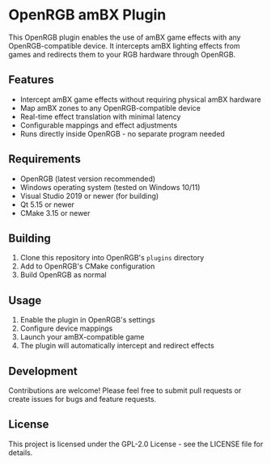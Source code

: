 # OpenRGB amBX Plugin

This OpenRGB plugin enables the use of amBX game effects with any OpenRGB-compatible device. It intercepts amBX lighting effects from games and redirects them to your RGB hardware through OpenRGB.

## Features

- Intercept amBX game effects without requiring physical amBX hardware
- Map amBX zones to any OpenRGB-compatible device
- Real-time effect translation with minimal latency
- Configurable mappings and effect adjustments
- Runs directly inside OpenRGB - no separate program needed

## Requirements

- OpenRGB (latest version recommended)
- Windows operating system (tested on Windows 10/11)
- Visual Studio 2019 or newer (for building)
- Qt 5.15 or newer
- CMake 3.15 or newer

## Building

1. Clone this repository into OpenRGB's `plugins` directory
2. Add to OpenRGB's CMake configuration
3. Build OpenRGB as normal

## Usage

1. Enable the plugin in OpenRGB's settings
2. Configure device mappings
3. Launch your amBX-compatible game
4. The plugin will automatically intercept and redirect effects

## Development

Contributions are welcome! Please feel free to submit pull requests or create issues for bugs and feature requests.

## License

This project is licensed under the GPL-2.0 License - see the LICENSE file for details.